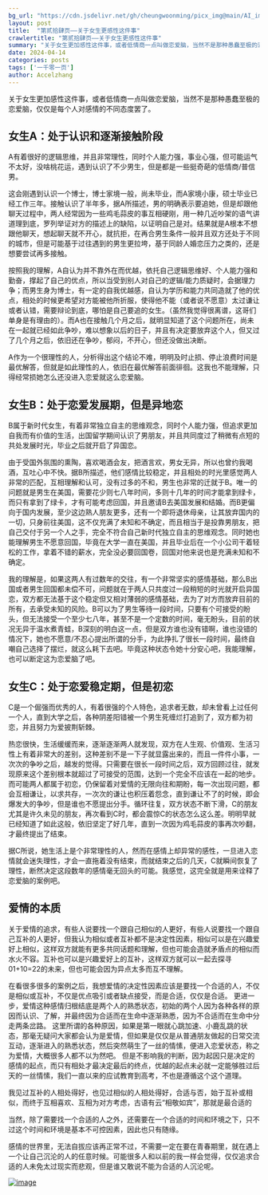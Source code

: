 ```yaml
---
bg_url: "https://cdn.jsdelivr.net/gh/cheungwoonming/picx_img@main/AI_img/AI-image-032.jpg"
layout: post
title:  "第贰拾肆页——关于女生更感性这件事"
crawlertitle: "第贰拾肆页——关于女生更感性这件事"
summary: "关于女生更加感性这件事，或者低情商一点叫做恋爱脑，当然不是那种愚蠢至极的恋爱脑，仅仅是每个人对感情的不同态度罢了..."
date: 2024-04-14
categories: posts
tags: ['一千零一页']
author: Accelzhang
---
```


关于女生更加感性这件事，或者低情商一点叫做恋爱脑，当然不是那种愚蠢至极的恋爱脑，仅仅是每个人对感情的不同态度罢了。

## 女生A：处于认识和逐渐接触阶段
A有着很好的逻辑思维，并且非常理性，同时个人能力强，事业心强，但可能运气不太好，没啥桃花运，遇到认识了不少男生，但是都是一些挺奇葩的低情商/普信男。

这会刚遇到认识一个博士，博士家境一般，尚未毕业，而A家境小康，硕士毕业已经工作三年。接触认识了半年多，据A所描述，男的明确表示要追她，但是却跟他聊天过程中，两人经常因为一些鸡毛蒜皮的事互相硬刚，用一种几近吵架的语气讲道理到底，罗列举证对方的描述上的缺陷，以证明自己是对。结果就是A根本不想跟他聊天，想起聊天就不开心，就抗拒，在再合男生条件一般并且双方还处于不同的城市，但是可能基于过往遇到的男生更拉垮，基于同龄人婚恋压力之类的，还是想要尝试再多接触。

按照我的理解，A自认为并不靠外在而优越，依托自己逻辑思维好、个人能力强和勤奋，撑起了自己的优点，所以当受到别人对自己的逻辑/能力质疑时，会据理力争；而男生身为博士，有一定的自我优越感，自认为学历和能力共同造就了他的优点，相处的时候更希望对方能被他所折服，使得他不能（或者说不愿意）太过谦让或者认错，需要辩论到底，哪怕是自己要追的女生。（虽然我觉得很离谱，这哥们单身是有理由的）。而A也在接触几个月之后，就明显知道了这个问题所在，尚未在一起就已经如此争吵，难以想象以后的日子，并且有决定要放弃这个人，但又过了几个月之后，依旧还在争吵，郁闷，不开心，但还没做出决断。

A作为一个很理性的人，分析得出这个结论不难，明明及时止损、停止浪费时间是最优解答，但就是如此理性的人，依旧在最优解答前面徘徊。这我也不能理解，只得经常损她怎么还没进入恋爱就这么恋爱脑。

## 女生B：处于恋爱发展期，但是异地恋
B属于新时代女生，有着非常独立自主的思维观念，同时个人能力强，但追求更加自我而有价值的生活，出国留学期间认识了男朋友，并且共同度过了稍微有点短的共处发展时光，毕业之后就开启了异国恋。

由于受国外氛围的熏陶，喜欢喝酒会友，把酒言欢，男女无异，所以也曾约我喝酒，互吐心中不快。据B所描述，他们感情比较稳定，并且相处的时光里感觉两人非常的匹配，互相理解和认可，没有过多的不和，男生也非常的迁就于B。唯一的问题就是男生在美国，需要花少则七八年时间，多则十几年的时间才能拿到绿卡，而只有拿到了绿卡，才有可能考虑回国，并且邀请B去美国发展和结婚。而B更偏向于国内发展，至少这边熟人朋友更多，还有一个即将退休母亲，让其放弃国内的一切，只身前往美国，这不仅充满了未知和不确定，而且相当于是投靠男朋友，把自己交付于另一个人之手，完全不符合自己新时代独立自主的思维观念。同时她也能理解男生不愿意回国，毕竟在大学一直在美国，并且毕业后在一个小公司干着轻松的工作，拿着不错的薪水，完全没必要回国卷，回国对他来说也是充满未知和不确定。

我的理解是，如果这两人有过数年的交往，有一个非常坚实的感情基础，那么B出国或者男生回国都未偿不可，问题就在于两人只共度过一段稍短的时光就开启异国恋，双方都无法基于这个稳定但又相对薄弱的感情基础，去为了对方而放弃目前的所有，去承受未知的风险。B可以为了男生等待一段时间，只要有个可接受的盼头，但无法接受一个至少七八年，甚至不是一个定数的时间，毫无盼头，目前的状况无异于温水煮青蛙，B深刻的明白这一点，但是双方谁也没有错啊，谁也没错的情况下，她也不愿意/不忍心提出所谓的分手，为此挣扎了很长一段时间，最终自嘲自己选择了摆烂，就这么耗下去吧。毕竟这种状态令她十分安心吧，我能理解，也可以断定这为恋爱脑了吧。

## 女生C：处于恋爱稳定期，但是初恋
C是一个倔强而优秀的人，有着很强的个人特色，追求者无数，却未曾看上过任何一个人，直到大学之后，各种阴差阳错被一个男生死缠烂打追到了，双方都为初恋，并且努力为爱披荆斩棘。

热恋很快，生活缓缓而来，逐渐逐渐两人就发现，双方在人生观、价值观、生活习性上有着非常大的差别，这种差别不是一下子就显露出来的，而且一件件小事，一次次的争吵之后，越发的觉得。只需要在很长一段时间之后，双方回顾过往，就发现原来这个差别根本就超过了可接受的范围，达到一个完全不应该在一起的地步。而可能两人都属于初恋，仍保留着对爱情的无限向往和期盼，每一次出现问题，都会互相谦让，以求共存，一次次的谦让也积压着怨念，直到谦让不了的时候，即会爆发大的争吵，但是谁也不愿提出分手。循环往复，双方状态不断下滑，C的朋友尤其是许久未见的朋友，再次看到C时，都会震惊C的状态怎么这么差。明明早就已经知道了如此这般，依旧坚定了好几年，直到一次因为鸡毛蒜皮的事再次吵翻，才最终提出了结束。

据C所说，她生活上是个非常理性的人，然而在感情上却异常的感性，一旦进入恋情就会迷失理性，才会一直拖着没有结束，而就结束之后的几天，C就瞬间恢复了理性，断然决定这段数年的感情毫无回头的可能。我感觉，这完全就是用来诠释了恋爱脑的案例吧。

## 爱情的本质
关于爱情的追求，有些人说要找一个跟自己相似的人更好，有些人说要找一个跟自己互补的人更好，但我认为相似或者互补都不是决定性因素，相似可以是在兴趣爱好上相似，这样双方就能有更多共同话题和理解，但也可能会造就矛盾点的相似而水火不容。互补也可以是兴趣爱好上的互补，这样双方就可以一起去探寻01+10=22的未来，但也可能会因为异点太多而互不理解。

在看很多很多的案例之后，我想爱情的决定性因素应该是要找一个合适的人，不仅是相似或互补，不仅是优点吸引或者缺点接受，而是合适，仅仅是合适。
更进一步，爱情这种感情归根结底是两个人的熟悉状态，初始的两个人因为各种各样的原因而认识、了解，并最终因为合适而在生命中逐渐熟悉，因为不合适而在生命中分走两条岔路。
这里所谓的各种原因，如果是第一眼就心跳加速、小鹿乱跳的状态，那毫无疑问大家都会认为是爱情，但如果是仅仅是从普通朋友做起的日常交流互动，逐渐进入的熟悉状态，然后突然萌生了一丝的情愫，便进入恋爱状态，称之为爱情，大概很多人都不以为然吧。
但是不影响我的判断，因为起因只是决定的感情的起点，而只有相处才最决定最后的终点，优越的起点未必就一定能够胜过后天的一丝情愫，我们一直以来的应试教育到高考，不也是遵循这个这个道理。

我见过互补的人相处得好，也见过相似的人相处得好，合适与否，始于互补或相似，而终于互相喜欢、互相为对方考虑，古语有云“相敬如宾”，那就是最合适的

当然，除了需要找一个合适的人之外，还需要在一个合适的时间和环境之下，只不过这个时间和环境是基本不可控因素，因此也只有随缘。

感情的世界里，无法自拔应该再正常不过，不需要一定在要在青春期里，就在遇上一个让自己沉沦的人的任意时候。可能很多人和以前的我一样会觉得，仅仅追求合适的人未免太过现实而悲观，但是谁又敢说不能为合适的人沉沦呢。

[![image](https://cdn.jsdelivr.net/gh/cheungwoonming/picx_img@main/AI_img/AI-image-032.jpg)](https://cdn.jsdelivr.net/gh/cheungwoonming/picx_img@main/AI_img/AI-image-032.jpg)
